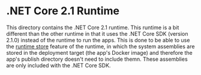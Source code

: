 # .NET Core 2.1 Runtime
This directory contains the .NET Core 2.1 runtime. This runtime is a bit different than the other runtime in that it uses the .NET Core SDK (version 2.1.0) instead of the runtime to run the apps. This is done to be able to use the [runtime store](https://docs.microsoft.com/en-us/dotnet/core/deploying/runtime-store) feature of the runtime, in which the system assemblies are stored in the deployment target (the app's Docker image) and therefore the app's publish directory doesn't need to include themn. These assemblies are only included with the .NET Core SDK.
